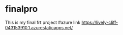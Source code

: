 # finalpro
This is my final frt project
#azure link https://lively-cliff-043153910.1.azurestaticapps.net/
